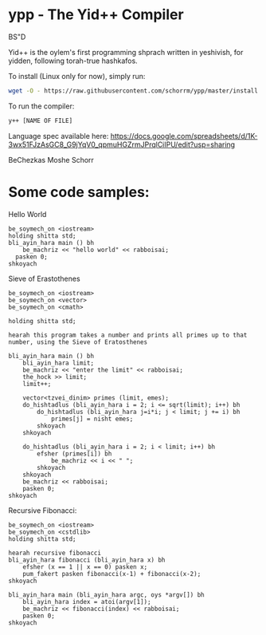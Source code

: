 # ypp - The Yid++ Compiler 
BS"D

Yid++ is the oylem's first programming shprach written in yeshivish, for yidden, following torah-true hashkafos.

To install (Linux only for now), simply run:

```bash
wget -O - https://raw.githubusercontent.com/schorrm/ypp/master/install.sh | sudo bash
```

To run the compiler:

```bash
y++ [NAME OF FILE]
```

Language spec available here: https://docs.google.com/spreadsheets/d/1K-3wx51FJzAsGC8_G9jYqV0_qpmuHGZrmJPrqlCiIPU/edit?usp=sharing

BeChezkas Moshe Schorr

# Some code samples:

Hello World

```
be_soymech_on <iostream>
holding shitta std;
bli_ayin_hara main () bh
	be_machriz << "hello world" << rabboisai;
  pasken 0;
shkoyach
```

Sieve of Erastothenes

```
be_soymech_on <iostream>
be_soymech_on <vector>
be_soymech_on <cmath>

holding shitta std;

hearah this program takes a number and prints all primes up to that number, using the Sieve of Eratosthenes

bli_ayin_hara main () bh
	bli_ayin_hara limit;
	be_machriz << "enter the limit" << rabboisai;
	the_hock >> limit;
	limit++;
	
	vector<tzvei_dinim> primes (limit, emes);
	do_hishtadlus (bli_ayin_hara i = 2; i <= sqrt(limit); i++) bh
		do_hishtadlus (bli_ayin_hara j=i*i; j < limit; j += i) bh
			primes[j] = nisht emes;
		shkoyach
	shkoyach
	
	do_hishtadlus (bli_ayin_hara i = 2; i < limit; i++) bh
		efsher (primes[i]) bh
			be_machriz << i << " ";
		shkoyach
	shkoyach
	be_machriz << rabboisai;
	pasken 0;
shkoyach
```

Recursive Fibonacci: 

```
be_soymech_on <iostream>
be_soymech_on <cstdlib>
holding shitta std;

hearah recursive fibonacci
bli_ayin_hara fibonacci (bli_ayin_hara x) bh
	efsher (x == 1 || x == 0) pasken x;
	pum_fakert pasken fibonacci(x-1) + fibonacci(x-2);
shkoyach

bli_ayin_hara main (bli_ayin_hara argc, oys *argv[]) bh
	bli_ayin_hara index = atoi(argv[1]);
	be_machriz << fibonacci(index) << rabboisai;
	pasken 0;
shkoyach
```
